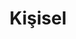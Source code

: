 ---
title: "Kişisel"
description: "Kişisel yazılarım, değerlendirmeler ve konu dışı yazılar"
slug: "kisisel"
image: "lukas-blazek-GnvurwJsKaY-unsplash.jpg"
style:
    background: "#2a9d8f"
    color: "#fff"
---